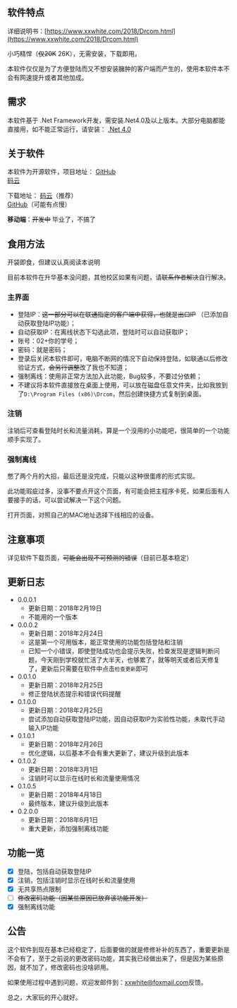 ## 软件特点

详细说明书：[https://www.xxwhite.com/2018/Drcom.html](https://www.xxwhite.com/2018/Drcom.html)

小巧精悍（~~仅20K~~ 26K），无需安装，下载即用。

本软件仅仅是为了方便登陆而又不想安装臃肿的客户端而产生的，使用本软件本不会有网速提升或者其他加成。

## 需求

本软件基于 .Net Framework开发，需安装.Net4.0及以上版本。大部分电脑都能直接用，如不能正常运行，请安装： [.Net 4.0](https://www.microsoft.com/en-us/download/details.aspx?id=17851)

## 关于软件

本软件为开源软件，项目地址：
[GitHub](https://github.com/MonoLogueChi/Drcom)  
[码云](https://gitee.com/monologuechi/Drcom)

下载地址：
[码云](https://gitee.com/monologuechi/Drcom/releases)（推荐）  
[GitHub](https://github.com/MonoLogueChi/Drcom/releases)（可能有点慢）

**移动端**：~~开发中~~ 毕业了，不搞了

## 食用方法

开袋即食，但建议认真阅读本说明

目前本软件在升华基本没问题，其他校区如果有问题，请~~联系作者解决~~自行解决。

### 主界面

- 登陆IP：~~这一部分可以在联通指定的客户端中获得，也就是出口IP~~ （已添加自动获取登陆IP功能）；
- 自动获取IP：在离线状态下勾选此项，登陆时可以自动获取IP；
- 账号：02+你的学号；
- 密码：就是密码；
- 登录后关闭本软件即可，电脑不断网的情况下自动保持登陆，如联通以后修改验证方式，~~会另行调整~~改了我也不知道；
- 强制离线：使用非正常方法加入此功能，Bug较多，不要过分依赖；
- 不建议将本软件直接放在桌面上使用，可以放在磁盘任意文件夹，比如我放到了`D:\Program Files (x86)\Drcom`，然后创建快捷方式复制到桌面。

### 注销  

注销后可查看登陆时长和流量消耗，算是一个没用的小功能吧，很简单的一个功能顺手实现了。

### 强制离线

憋了两个月的大招，最后还是没完成，只能以这种很蛋疼的形式实现。

此功能瑕疵过多，没事不要点开这个页面，有可能会把主程序卡死，如果后面有人要接手的话，可以尝试解决一下这个问题。

打开页面，对照自己的MAC地址选择下线相应的设备。


## 注意事项

详见软件下载页面，~~可能会出现不可预测的错误~~（目前已基本稳定）

## 更新日志
- 0.0.0.1
    - 更新日期：2018年2月19日
    - 不能用的一个版本
- 0.0.0.2
    - 更新日期：2018年2月24日
    - 这是第一个可用版本，能正常使用的功能包括登陆和注销
    - 已知一个小错误，即使登陆成功也会提示失败，检查发现是逻辑判断问题，今天刚到学校就忙活了大半天，也够累了，就等明天或者后天修复了，更新后只需要在软件中点击`检查更新`即可
- 0.0.1.0
    - 更新日期：2018年2月25日
    - 修正登陆状态提示和错误代码提醒
- 0.1.0.0
    - 更新日期：2018年2月25日
    - 尝试添加自动获取登陆IP功能，因自动获取IP为实验性功能，未取代手动输入IP功能
- 0.1.0.1
    - 更新日期：2018年2月26日
    - 优化逻辑，以后基本不会有重大更新了，建议升级到此版本
- 0.1.0.2
    - 更新日期：2018年3月1日
    - 注销时可以显示在线时长和流量使用情况
- 0.1.0.5
    - 更新日期：2018年4月18日
    - 最终版本，建议升级到此版本
- 0.2.0.0
    - 更新日期：2018年6月1日
    - 重大更新，添加强制离线功能

## 功能一览

- [x] 登陆，包括自动获取登陆IP
- [x] 注销，包括注销时显示在线时长和流量使用
- [x] 无共享热点限制
- [ ] ~~修改密码功能（因某些原因已放弃该功能开发）~~
- [x] 强制离线功能

## 公告

这个软件到现在基本已经稳定了，后面要做的就是修修补补的东西了，重要更新是不会有了，至于之前说的更改密码功能，其实我已经做出来了，但是因为某些原因，就不加了，修改密码也没啥卵用。

如果使用过程中遇到问题，欢迎发邮件到：[xxwhite@foxmail.com](mailto:xxwhite@foxmail.com)反馈。

总之，大家玩的开心就好。
